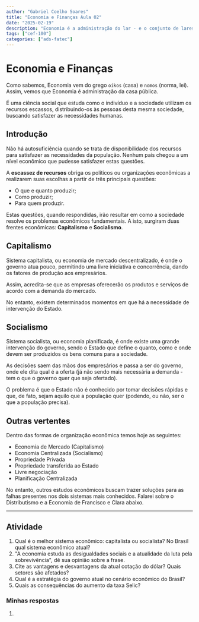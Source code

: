 ```yaml
---
author: "Gabriel Coelho Soares"
title: "Economia e Finanças Aula 02"
date: "2025-02-19"
description: "Economia é a administração do lar - e o conjunto de lares é o que denominamos de sociedade"
tags: ["cef-100"]
categories: ["ads-fatec"]
---
```

# Economia e Finanças

Como sabemos, Economia vem do grego `oikos` (casa) e `nomos` (norma, lei).
Assim, vemos que Economia é administração da casa pública.

É uma ciência social que estuda como o indivíduo e a sociedade
utilizam os recursos escassos, distribuindo-os às pessoas desta
mesma sociedade, buscando satisfazer as necessidades humanas.

## Introdução

Não há autosuficiência quando se trata de disponibilidade dos recursos
para satisfazer as necessidades da população. Nenhum país chegou a um
nível econômico que pudesse satisfazer estas questões.

A **escassez de recursos** obriga os políticos ou organizações econômicas
a realizarem suas escolhas a partir de três principais questões:

- O que e quanto produzir;
- Como produzir;
- Para quem produzir.

Estas questões, quando respondidas, irão resultar em como a sociedade
resolve os problemas econômicos fundamentais. A isto, surgiram duas
frentes econômicas: **Capitalismo** e **Socialismo**.

## Capitalismo

Sistema capitalista, ou economia de mercado descentralizado, é onde o
governo atua pouco, permitindo uma livre iniciativa e concorrência,
dando os fatores de produção aos empresários.

Assim, acredita-se que as empresas oferecerão os produtos e serviços
de acordo com a demanda do mercado.

No entanto, existem determinados momentos em que há a necessidade de
intervenção do Estado.

## Socialismo

Sistema socialista, ou economia planificada, é onde existe uma grande
intervenção do governo, sendo o Estado que define o quanto, como e onde
devem ser produzidos os bens comuns para a sociedade.

As decisões saem das mãos dos empresários e passa a ser do governo, onde
ele dita qual é a oferta (já não sendo mais necessária a demanda - tem o
que o governo quer que seja ofertado).

O problema é que o Estado não é conhecido por tomar decisões rápidas e que,
de fato, sejam aquilo que a população quer (podendo, ou não, ser o que a
população precisa).

## Outras vertentes

Dentro das formas de organização econômica temos hoje as seguintes:

- Economia de Mercado (Capitalismo)
- Economia Centralizada (Socialismo)
- Propriedade Privada
- Propriedade transferida ao Estado
- Livre negociação
- Planificação Centralizada

No entanto, outros estudos econômicos buscam trazer soluções para
as falhas presentes nos dois sistemas mais conhecidos. Falarei sobre
o Distributismo e a Economia de Francisco e Clara abaixo.

----------

## Atividade

1. Qual é o melhor sistema econômico: capitalista ou socialista? No Brasil qual sistema econômico atual?
2. "A economia estuda as desigualdades sociais e a atualidade da luta pela sobrevivência", dê sua opinião sobre a frase.
3. Cite as vantagens e desvantagens da atual cotação do dólar? Quais setores são afetados?
4. Qual é a estratégia do governo atual no cenário econômico do Brasil?
5. Quais as consequências do aumento da taxa Selic?

### Minhas respostas

1.

